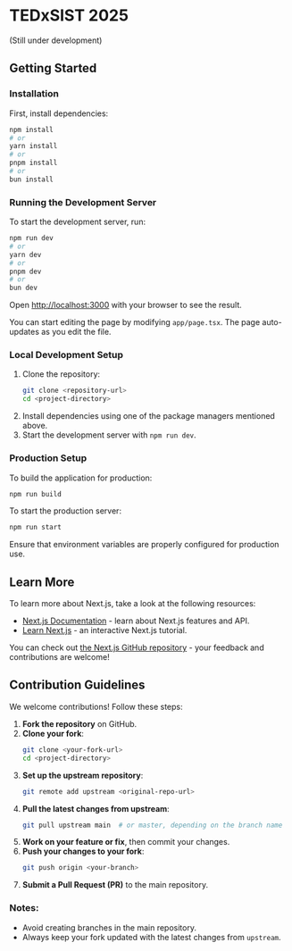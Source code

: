# TEDxSIST 2025

(Still under development)

## Getting Started

### Installation

First, install dependencies:

```bash
npm install
# or
yarn install
# or
pnpm install
# or
bun install
```

### Running the Development Server

To start the development server, run:

```bash
npm run dev
# or
yarn dev
# or
pnpm dev
# or
bun dev
```

Open [http://localhost:3000](http://localhost:3000) with your browser to see the result.

You can start editing the page by modifying `app/page.tsx`. The page auto-updates as you edit the file.

### Local Development Setup

1. Clone the repository:
   ```bash
   git clone <repository-url>
   cd <project-directory>
   ```
2. Install dependencies using one of the package managers mentioned above.
3. Start the development server with `npm run dev`.

### Production Setup

To build the application for production:

```bash
npm run build
```

To start the production server:

```bash
npm run start
```

Ensure that environment variables are properly configured for production use.

## Learn More

To learn more about Next.js, take a look at the following resources:

- [Next.js Documentation](https://nextjs.org/docs) - learn about Next.js features and API.
- [Learn Next.js](https://nextjs.org/learn) - an interactive Next.js tutorial.

You can check out [the Next.js GitHub repository](https://github.com/vercel/next.js) - your feedback and contributions are welcome!

## Contribution Guidelines

We welcome contributions! Follow these steps:

1. **Fork the repository** on GitHub.
2. **Clone your fork**:
   ```bash
   git clone <your-fork-url>
   cd <project-directory>
   ```
3. **Set up the upstream repository**:
   ```bash
   git remote add upstream <original-repo-url>
   ```
4. **Pull the latest changes from upstream**:
   ```bash
   git pull upstream main  # or master, depending on the branch name
   ```
5. **Work on your feature or fix**, then commit your changes.
6. **Push your changes to your fork**:
   ```bash
   git push origin <your-branch>
   ```
7. **Submit a Pull Request (PR)** to the main repository.

### Notes:

- Avoid creating branches in the main repository.
- Always keep your fork updated with the latest changes from `upstream`.
